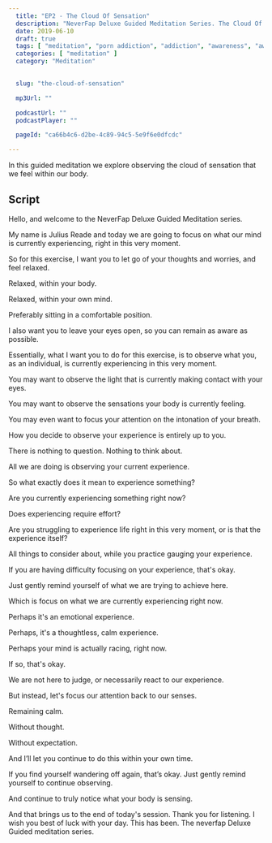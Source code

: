 ```yaml
---
  title: "EP2 - The Cloud Of Sensation"
  description: "NeverFap Deluxe Guided Meditation Series. The Cloud Of Sensation"
  date: 2019-06-10
  draft: true
  tags: [ "meditation", "porn addiction", "addiction", "awareness", "awareness exercises", "perspective", "nofap", "neverfap", "neverfap deluxe" ]
  categories: [ "meditation" ]
  category: "Meditation"

  
  slug: "the-cloud-of-sensation"

  mp3Url: ""

  podcastUrl: ""
  podcastPlayer: ""

  pageId: "ca66b4c6-d2be-4c89-94c5-5e9f6e0dfcdc"

---
```


In this guided meditation we explore observing the cloud of sensation that we feel within our body.


<!-- Focus on your conscious experience -->

## Script

Hello, and welcome to the NeverFap Deluxe Guided Meditation series.

My name is Julius Reade and today we are going to focus on what our mind is currently experiencing, right in this very moment.

So for this exercise, I want you to let go of your thoughts and worries, and feel relaxed. 

Relaxed, within your body.

Relaxed, within your own mind.

Preferably sitting in a comfortable position.

I also want you to leave your eyes open, so you can remain as aware as possible.

Essentially, what I want you to do for this exercise, is to observe what you, as an individual, is currently experiencing in this very moment.

You may want to observe the light that is currently making contact with your eyes.

You may want to observe the sensations your body is currently feeling.

You may even want to focus your attention on the intonation of your breath.

How you decide to observe your experience is entirely up to you.


There is nothing to question. Nothing to think about.

All we are doing is observing your current experience.



So what exactly does it mean to experience something?

Are you currently experiencing something right now?

Does experiencing require effort?

Are you struggling to experience life right in this very moment, or is that the experience itself? 

All things to consider about, while you practice gauging your experience. 



If you are having difficulty focusing on your experience, that's okay. 

Just gently remind yourself of what we are trying to achieve here.

Which is focus on what we are currently experiencing right now. 

Perhaps it's an emotional experience.

Perhaps, it's a thoughtless, calm experience. 

Perhaps your mind is actually racing, right now. 

If so, that's okay. 

We are not here to judge, or necessarily react to our experience. 

But instead, let's focus our attention back to our senses.

Remaining calm.

Without thought.

Without expectation.

And I’ll let you continue to do this within your own time.


If you find yourself wandering off again, that’s okay. Just gently remind yourself to continue observing.

And continue to truly notice what your body is sensing.


And that brings us to the end of today's session. Thank you for listening. I wish you best of luck with your day. This has been. The neverfap Deluxe Guided meditation series.


<!-- 

An interesting thing to think about, is where these sensations may be coming from.

Is there a single source where these feelings originate?

Is it possible to feel multiple senses at the same time?

Personally speaking, it helps me to visualise my own feelings as a cloud of sensation. 

Which is to say that there is no seperate body or mind, so-to-speak. 

Instead, there is merely a cloud of sensation from which I am experiencing myself.

Just an interesting take on this exercise,something to think about, as you practice this exercise. -->


<!-- 
If you are having difficulty observing your senses, then perhaps you're struggling with this concept of observation.

An important thing to note about observation, is that it's the opposite to thinking.

Because when you are thinking, it means you're not engaged with your senses.

Which in other words, is to say that it is impossible to effectively think and sense at the same time.

Of course, the purpose of this exercise is to develop our skills of observation.

Because it is a skill many of us have not spent time developing.

Especially if you are the kind of person who tends to over-think and has difficulty remaining calm and focused. -->



<!-- 
If you find your mind wandering off during this exercise, then just gently remind yourself to continue observing.

Observe what your body is feeling and sensing.

Observe the calmness you may be feeling.

Observe the sensations interacting with your mind.
 -->
